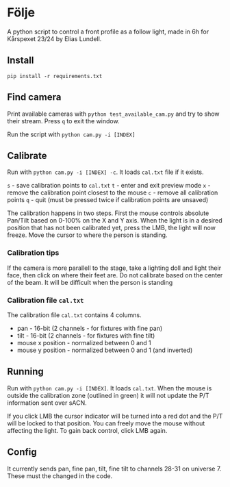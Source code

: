 # Följe

A python script to control a front profile as a follow light, made in 6h for Kårspexet 23/24 by Elias Lundell.

## Install
`pip install -r requirements.txt`

## Find camera
Print available cameras with `python test_available_cam.py` and try to show their stream. Press `q` to exit the window.

Run the script with `python cam.py -i [INDEX]`

## Calibrate
Run with `python cam.py -i [INDEX] -c`. It loads `cal.txt` file if it exists.

`s` - save calibration points to `cal.txt`
`t` - enter and exit preview mode
`x` - remove the calibration point closest to the mouse
`c` - remove all calibration points
`q` - quit (must be pressed twice if calibration points are unsaved)

The calibration happens in two steps. First the mouse controls absolute Pan/Tilt based on 0-100% on the X and Y axis. When the light is in a desired position that has not been calibrated yet, press the LMB, the light will now freeze. Move the cursor to where the person is standing.


### Calibration tips

If the camera is more parallell to the stage, take a lighting doll and light their face, then click on where their feet are. Do not calibrate based on the center of the beam. It will be difficult when the person is standing 

### Calibration file `cal.txt`
The calibration file `cal.txt` contains 4 columns.
* pan - 16-bit (2 channels - for fixtures with fine pan)
* tilt - 16-bit (2 channels - for fixtures with fine tilt)
* mouse x position - normalized between 0 and 1
* mouse y position - normalized between 0 and 1 (and inverted)

## Running
Run with `python cam.py -i [INDEX]`. It loads `cal.txt`.
When the mouse is outside the calibration zone (outlined in green) it will not update the P/T information sent over sACN.

If you click LMB the cursor indicator will be turned into a red dot and the P/T will be locked to that position. You can freely move the mouse without affecting the light. To gain back control, click LMB again.

## Config
It currently sends pan, fine pan, tilt, fine tilt to channels 28-31 on universe 7. These must the changed in the code.
